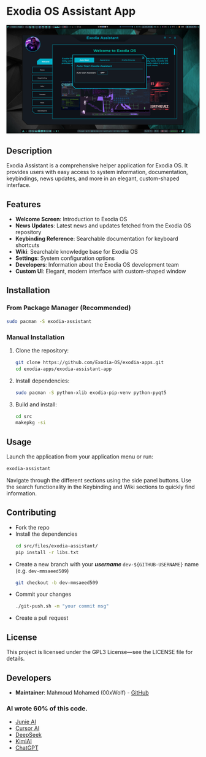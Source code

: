 # Exodia OS Assistant App

![](./preview.png)

## Description

Exodia Assistant is a comprehensive helper application for Exodia OS. It provides users with easy access to system information, documentation, keybindings, news updates, and more in an elegant, custom-shaped interface.

## Features

- **Welcome Screen**: Introduction to Exodia OS
- **News Updates**: Latest news and updates fetched from the Exodia OS repository
- **Keybinding Reference**: Searchable documentation for keyboard shortcuts
- **Wiki**: Searchable knowledge base for Exodia OS
- **Settings**: System configuration options
- **Developers**: Information about the Exodia OS development team
- **Custom UI**: Elegant, modern interface with custom-shaped window

## Installation

### From Package Manager (Recommended)

```bash
sudo pacman -S exodia-assistant
```

### Manual Installation

1. Clone the repository:
   ```bash
   git clone https://github.com/Exodia-OS/exodia-apps.git
   cd exodia-apps/exodia-assistant-app
   ```

2. Install dependencies:
   ```bash
   sudo pacman -S python-xlib exodia-pip-venv python-pyqt5
   ```

3. Build and install:
   ```bash
   cd src
   makepkg -si
   ```

## Usage

Launch the application from your application menu or run:

```bash
exodia-assistant
```

Navigate through the different sections using the side panel buttons. Use the search functionality in the Keybinding and Wiki sections to quickly find information.

## Contributing

- Fork the repo
- Install the dependencies
  ```bash
  cd src/files/exodia-assistant/
  pip install -r libs.txt 
  ```
- Create a new branch with your **_username_** `dev-${GITHUB-USERNAME}` name (e.g. `dev-mmsaeed509`)
  ```bash
  git checkout -b dev-mmsaeed509
  ```
- Commit your changes
  ```bash
  ./git-push.sh -m "your commit msg"
  ```
- Create a pull request

## License

This project is licensed under the GPL3 License—see the LICENSE file for details.

## Developers

- **Maintainer**: Mahmoud Mohamed (00xWolf) - [GitHub](https://github.com/mmsaeed509)

### AI wrote 60% of this code.

- [Junie AI](https://www.jetbrains.com/junie)
- [Cursor AI](https://www.cursor.com)
- [DeepSeek](https://chat.deepseek.com)
- [KimiAI](https://kimi.moonshot.cn)
- [ChatGPT](https://chatgpt.com)
